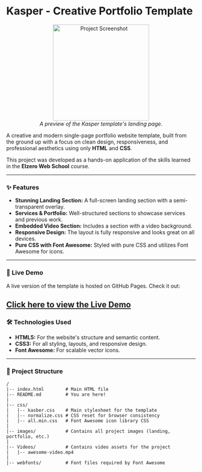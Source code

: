 # Kasper - Creative Portfolio Template

<p align="center">
  <img src="https://github.com/Omar-Al-Boushi/Kasper-Template/blob/main/Images/logo.png" alt="Project Screenshot" width="256">
  <br>
  <em>A preview of the Kasper template's landing page.</em>
</p>

A creative and modern single-page portfolio website template, built from the ground up with a focus on clean design, responsiveness, and professional aesthetics using only **HTML** and **CSS**.

This project was developed as a hands-on application of the skills learned in the **Elzero Web School** course.

---

### ✨ Features

- **Stunning Landing Section:** A full-screen landing section with a semi-transparent overlay.
- **Services & Portfolio:** Well-structured sections to showcase services and previous work.
- **Embedded Video Section:** Includes a section with a video background.
- **Responsive Design:** The layout is fully responsive and looks great on all devices.
- **Pure CSS with Font Awesome:** Styled with pure CSS and utilizes Font Awesome for icons.

---

### 🚀 Live Demo

A live version of the template is hosted on GitHub Pages. Check it out:

**[Click here to view the Live Demo](https://omar-al-boushi.github.io/Kasper-Template/)**
---

### 🛠️ Technologies Used

- **HTML5:** For the website's structure and semantic content.
- **CSS3:** For all styling, layouts, and responsive design.
- **Font Awesome:** For scalable vector icons.

---

### 📂 Project Structure

```text
/
|-- index.html        # Main HTML file
|-- README.md         # You are here!
|
|-- css/
|   |-- kasber.css    # Main stylesheet for the template
|   |-- normalize.css # CSS reset for browser consistency
|   |-- all.min.css   # Font Awesome icon library CSS
|
|-- images/           # Contains all project images (landing, portfolio, etc.)
|
|-- Videos/           # Contains video assets for the project
|   |-- awesome-video.mp4
|
|-- webfonts/         # Font files required by Font Awesome

